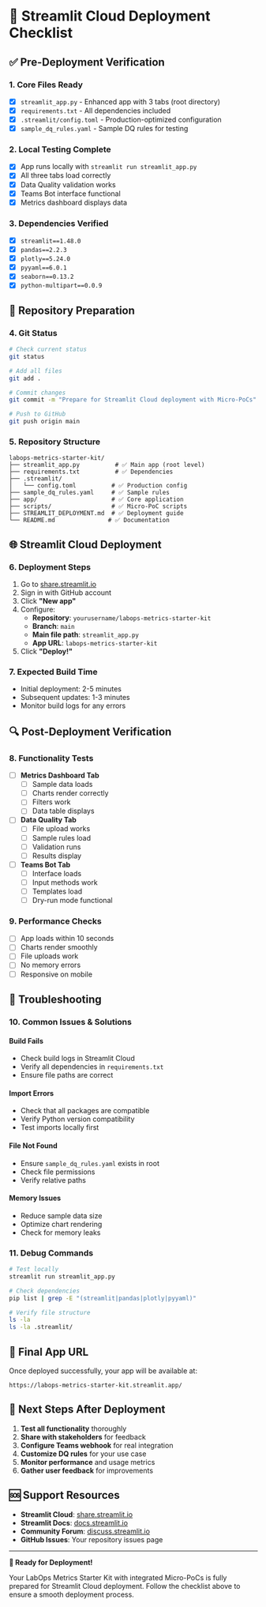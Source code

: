# 🚀 Streamlit Cloud Deployment Checklist

## ✅ Pre-Deployment Verification

### 1. **Core Files Ready**
- [x] `streamlit_app.py` - Enhanced app with 3 tabs (root directory)
- [x] `requirements.txt` - All dependencies included
- [x] `.streamlit/config.toml` - Production-optimized configuration
- [x] `sample_dq_rules.yaml` - Sample DQ rules for testing

### 2. **Local Testing Complete**
- [x] App runs locally with `streamlit run streamlit_app.py`
- [x] All three tabs load correctly
- [x] Data Quality validation works
- [x] Teams Bot interface functional
- [x] Metrics dashboard displays data

### 3. **Dependencies Verified**
- [x] `streamlit==1.48.0`
- [x] `pandas==2.2.3`
- [x] `plotly==5.24.0`
- [x] `pyyaml==6.0.1`
- [x] `seaborn==0.13.2`
- [x] `python-multipart==0.0.9`

## 🔧 Repository Preparation

### 4. **Git Status**
```bash
# Check current status
git status

# Add all files
git add .

# Commit changes
git commit -m "Prepare for Streamlit Cloud deployment with Micro-PoCs"

# Push to GitHub
git push origin main
```

### 5. **Repository Structure**
```
labops-metrics-starter-kit/
├── streamlit_app.py          # ✅ Main app (root level)
├── requirements.txt          # ✅ Dependencies
├── .streamlit/
│   └── config.toml          # ✅ Production config
├── sample_dq_rules.yaml     # ✅ Sample rules
├── app/                     # ✅ Core application
├── scripts/                 # ✅ Micro-PoC scripts
├── STREAMLIT_DEPLOYMENT.md  # ✅ Deployment guide
└── README.md               # ✅ Documentation
```

## 🌐 Streamlit Cloud Deployment

### 6. **Deployment Steps**
1. Go to [share.streamlit.io](https://share.streamlit.io)
2. Sign in with GitHub account
3. Click **"New app"**
4. Configure:
   - **Repository**: `yourusername/labops-metrics-starter-kit`
   - **Branch**: `main`
   - **Main file path**: `streamlit_app.py`
   - **App URL**: `labops-metrics-starter-kit`
5. Click **"Deploy!"**

### 7. **Expected Build Time**
- Initial deployment: 2-5 minutes
- Subsequent updates: 1-3 minutes
- Monitor build logs for any errors

## 🔍 Post-Deployment Verification

### 8. **Functionality Tests**
- [ ] **Metrics Dashboard Tab**
  - [ ] Sample data loads
  - [ ] Charts render correctly
  - [ ] Filters work
  - [ ] Data table displays

- [ ] **Data Quality Tab**
  - [ ] File upload works
  - [ ] Sample rules load
  - [ ] Validation runs
  - [ ] Results display

- [ ] **Teams Bot Tab**
  - [ ] Interface loads
  - [ ] Input methods work
  - [ ] Templates load
  - [ ] Dry-run mode functional

### 9. **Performance Checks**
- [ ] App loads within 10 seconds
- [ ] Charts render smoothly
- [ ] File uploads work
- [ ] No memory errors
- [ ] Responsive on mobile

## 🚨 Troubleshooting

### 10. **Common Issues & Solutions**

#### **Build Fails**
- Check build logs in Streamlit Cloud
- Verify all dependencies in `requirements.txt`
- Ensure file paths are correct

#### **Import Errors**
- Check that all packages are compatible
- Verify Python version compatibility
- Test imports locally first

#### **File Not Found**
- Ensure `sample_dq_rules.yaml` exists in root
- Check file permissions
- Verify relative paths

#### **Memory Issues**
- Reduce sample data size
- Optimize chart rendering
- Check for memory leaks

### 11. **Debug Commands**
```bash
# Test locally
streamlit run streamlit_app.py

# Check dependencies
pip list | grep -E "(streamlit|pandas|plotly|pyyaml)"

# Verify file structure
ls -la
ls -la .streamlit/
```

## 📱 Final App URL

Once deployed successfully, your app will be available at:
```
https://labops-metrics-starter-kit.streamlit.app/
```

## 🎯 Next Steps After Deployment

1. **Test all functionality** thoroughly
2. **Share with stakeholders** for feedback
3. **Configure Teams webhook** for real integration
4. **Customize DQ rules** for your use case
5. **Monitor performance** and usage metrics
6. **Gather user feedback** for improvements

## 🆘 Support Resources

- **Streamlit Cloud**: [share.streamlit.io](https://share.streamlit.io)
- **Streamlit Docs**: [docs.streamlit.io](https://docs.streamlit.io)
- **Community Forum**: [discuss.streamlit.io](https://discuss.streamlit.io)
- **GitHub Issues**: Your repository issues page

---

**🎉 Ready for Deployment!** 

Your LabOps Metrics Starter Kit with integrated Micro-PoCs is fully prepared for Streamlit Cloud deployment. Follow the checklist above to ensure a smooth deployment process.
